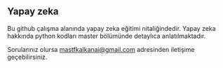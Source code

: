 ## Yapay zeka 

Bu github çalışma alanında yapay zeka eğitimi nitaliğindedir. Yapay zeka hakkında python kodları master bölümünde detaylıca anlatılmaktadır.

Sorularınız olursa <mastfkalkanai@gmail.com> adresinden iletişime geçebilirsiniz.
